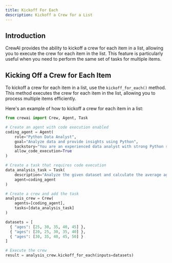 ```yaml
---
title: Kickoff For Each
description: Kickoff a Crew for a List
---
```


## Introduction
CrewAI provides the ability to kickoff a crew for each item in a list, allowing you to execute the crew for each item in the list. This feature is particularly useful when you need to perform the same set of tasks for multiple items.

## Kicking Off a Crew for Each Item
To kickoff a crew for each item in a list, use the `kickoff_for_each()` method. This method executes the crew for each item in the list, allowing you to process multiple items efficiently.

Here's an example of how to kickoff a crew for each item in a list:

```python
from crewai import Crew, Agent, Task

# Create an agent with code execution enabled
coding_agent = Agent(
    role="Python Data Analyst",
    goal="Analyze data and provide insights using Python",
    backstory="You are an experienced data analyst with strong Python skills.",
    allow_code_execution=True
)

# Create a task that requires code execution
data_analysis_task = Task(
    description="Analyze the given dataset and calculate the average age of participants. Ages: {ages}",
    agent=coding_agent
)

# Create a crew and add the task
analysis_crew = Crew(
    agents=[coding_agent],
    tasks=[data_analysis_task]
)

datasets = [
  { "ages": [25, 30, 35, 40, 45] },
  { "ages": [20, 25, 30, 35, 40] },
  { "ages": [30, 35, 40, 45, 50] }
]

# Execute the crew
result = analysis_crew.kickoff_for_each(inputs=datasets)
```
